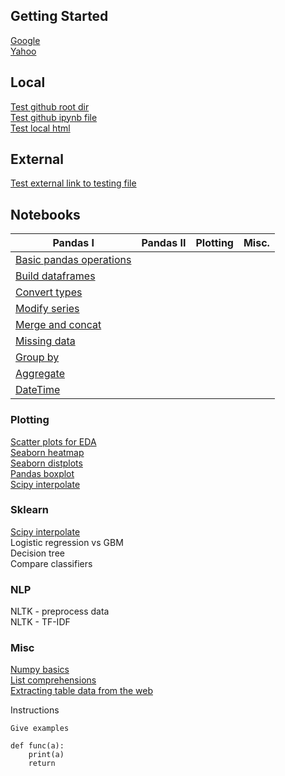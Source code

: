 ## Getting Started
[Google](https://www.google.com)  
[Yahoo](http://www.yahoo.com)  

## Local
[Test github root dir](https://github.com/gal-a/testing)  
[Test github ipynb file](https://github.com/gal-a/testing/blob/master/docs/test_folder/Scraping_For_Data.ipynb)  
[Test local html](test_folder/test.html) 

## External
<a href="https://github.com/gal-a/testing/blob/master/docs/test_folder/Scraping_For_Data.ipynb" target="_blank">Test external link to testing file</a>  

## Notebooks

|Pandas I|Pandas II|Plotting|Misc.|
|---|---|---|---|
<a href="https://github.com/gal-a/blog/blob/master/docs/notebooks/pandas/pandas_basic_operations.ipynb" target="_blank">Basic pandas operations</a>|  
<a href="https://github.com/gal-a/blog/blob/master/docs/notebooks/pandas/pandas_build_dataframes.ipynb" target="_blank">Build dataframes</a>|  
<a href="https://github.com/gal-a/blog/blob/master/docs/notebooks/pandas/pandas_convert_types.ipynb" target="_blank">Convert types</a>|  
<a href="https://github.com/gal-a/blog/blob/master/docs/notebooks/pandas/pandas_modify_series.ipynb" target="_blank">Modify series</a>|  
<a href="https://github.com/gal-a/blog/blob/master/docs/notebooks/pandas/pandas_merge_concat.ipynb" target="_blank">Merge and concat</a>|  
<a href="https://github.com/gal-a/blog/blob/master/docs/notebooks/pandas/pandas_missing_data.ipynb" target="_blank">Missing data</a>||  
<a href="https://github.com/gal-a/blog/blob/master/docs/notebooks/pandas/pandas_groupby.ipynb.ipynb" target="_blank">Group by</a>|  
<a href="https://github.com/gal-a/blog/blob/master/docs/notebooks/pandas/pandas_agg.ipynb" target="_blank">Aggregate</a>|  
<a href="https://github.com/gal-a/blog/blob/master/docs/notebooks/pandas/pandas_datetime.ipynb" target="_blank">DateTime</a>|  

### Plotting
<a href="https://github.com/gal-a/blog/blob/master/docs/notebooks/plot/plot_scatter_for_EDA.ipynb" target="_blank">Scatter plots for EDA</a>  
<a href="https://github.com/gal-a/blog/blob/master/docs/notebooks/plot/plot_seaborn_heatmap.ipynb" target="_blank">Seaborn heatmap</a>  
<a href="https://github.com/gal-a/blog/blob/master/docs/notebooks/plot/plot_seaborn_distplots.ipynb" target="_blank">Seaborn distplots</a>  
<a href="https://github.com/gal-a/blog/blob/master/docs/notebooks/plot/plot_boxplot.ipynb" target="_blank">Pandas boxplot</a>  
<a href="https://github.com/gal-a/blog/blob/master/docs/notebooks/plot/plot_interpolate.ipynb" target="_blank">Scipy interpolate</a>  

### Sklearn
<a href="https://github.com/gal-a/blog/blob/master/docs/notebooks/sklearn/sklearn_precision_recall_vs_roc_curves.ipynb" target="_blank">Scipy interpolate</a>  
Logistic regression vs GBM  
Decision tree  
Compare classifiers  


### NLP
NLTK - preprocess data  
NLTK - TF-IDF  


### Misc
<a href="https://github.com/gal-a/blog/blob/master/docs/notebooks/misc/numpy_basics.ipynb" target="_blank">Numpy basics</a>  
<a href="https://github.com/gal-a/blog/blob/master/docs/notebooks/misc/list_comprehensions.ipynb" target="_blank">List comprehensions</a>  
<a href="https://github.com/gal-a/blog/blob/master/docs/notebooks/misc/html_extracting_table_data.ipynb" target="_blank">Extracting table data from the web</a>  


Instructions
```
Give examples

def func(a):
    print(a)
    return
```


